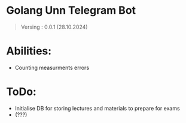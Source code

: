 # Golang Unn Telegram Bot
> Versing : 0.0.1 (28.10.2024)

# Abilities:
- Counting measurments errors

# ToDo:

  - Initialise DB for storing lectures and materials to prepare for exams
  - (???)
